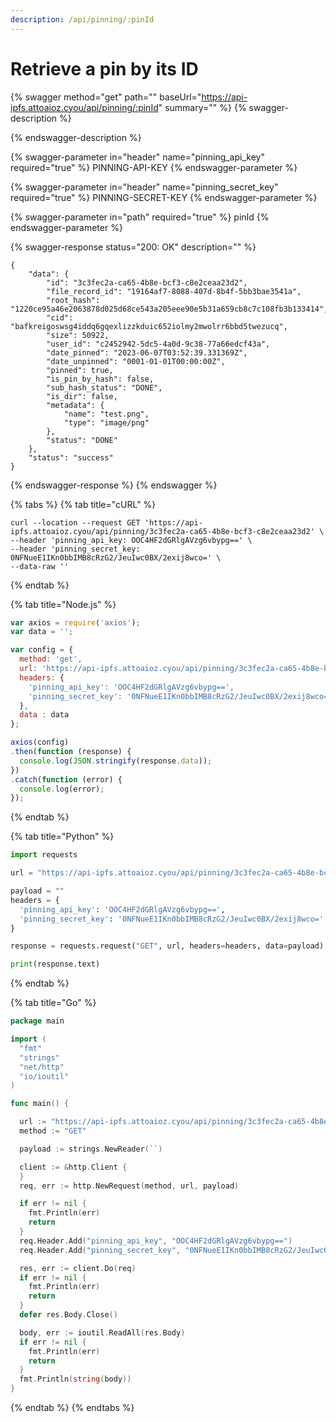 ```yaml
---
description: /api/pinning/:pinId
---
```


# Retrieve a pin by its ID

{% swagger method="get" path="" baseUrl="https://api-ipfs.attoaioz.cyou/api/pinning/:pinId" summary="" %}
{% swagger-description %}

{% endswagger-description %}

{% swagger-parameter in="header" name="pinning_api_key" required="true" %}
PINNING-API-KEY
{% endswagger-parameter %}

{% swagger-parameter in="header" name="pinning_secret_key" required="true" %}
PINNING-SECRET-KEY
{% endswagger-parameter %}

{% swagger-parameter in="path" required="true" %}
pinId
{% endswagger-parameter %}

{% swagger-response status="200: OK" description="" %}
```
{
    "data": {
        "id": "3c3fec2a-ca65-4b8e-bcf3-c8e2ceaa23d2",
        "file_record_id": "19164af7-8088-407d-8b4f-5bb3bae3541a",
        "root_hash": "1220ce95a46e2063878d025d68ce543a205eee90e5b31a659cb8c7c108fb3b133414",
        "cid": "bafkreigoswsg4iddq6gqexlizzkduic652iolmy2mwolrr6bbd5twezucq",
        "size": 50922,
        "user_id": "c2452942-5dc5-4a0d-9c38-77a66edcf43a",
        "date_pinned": "2023-06-07T03:52:39.331369Z",
        "date_unpinned": "0001-01-01T00:00:00Z",
        "pinned": true,
        "is_pin_by_hash": false,
        "sub_hash_status": "DONE",
        "is_dir": false,
        "metadata": {
            "name": "test.png",
            "type": "image/png"
        },
        "status": "DONE"
    },
    "status": "success"
}
```
{% endswagger-response %}
{% endswagger %}

{% tabs %}
{% tab title="cURL" %}
```
curl --location --request GET 'https://api-ipfs.attoaioz.cyou/api/pinning/3c3fec2a-ca65-4b8e-bcf3-c8e2ceaa23d2' \
--header 'pinning_api_key: OOC4HF2dGRlgAVzg6vbypg==' \
--header 'pinning_secret_key: 0NFNueE1IKn0bbIMB8cRzG2/JeuIwc0BX/2exij8wco=' \
--data-raw ''
```
{% endtab %}

{% tab title="Node.js" %}
```javascript
var axios = require('axios');
var data = '';

var config = {
  method: 'get',
  url: 'https://api-ipfs.attoaioz.cyou/api/pinning/3c3fec2a-ca65-4b8e-bcf3-c8e2ceaa23d2',
  headers: { 
    'pinning_api_key': 'OOC4HF2dGRlgAVzg6vbypg==', 
    'pinning_secret_key': '0NFNueE1IKn0bbIMB8cRzG2/JeuIwc0BX/2exij8wco='
  },
  data : data
};

axios(config)
.then(function (response) {
  console.log(JSON.stringify(response.data));
})
.catch(function (error) {
  console.log(error);
});

```
{% endtab %}

{% tab title="Python" %}
```python
import requests

url = "https://api-ipfs.attoaioz.cyou/api/pinning/3c3fec2a-ca65-4b8e-bcf3-c8e2ceaa23d2"

payload = ""
headers = {
  'pinning_api_key': 'OOC4HF2dGRlgAVzg6vbypg==',
  'pinning_secret_key': '0NFNueE1IKn0bbIMB8cRzG2/JeuIwc0BX/2exij8wco='
}

response = requests.request("GET", url, headers=headers, data=payload)

print(response.text)

```
{% endtab %}

{% tab title="Go" %}
```go
package main

import (
  "fmt"
  "strings"
  "net/http"
  "io/ioutil"
)

func main() {

  url := "https://api-ipfs.attoaioz.cyou/api/pinning/3c3fec2a-ca65-4b8e-bcf3-c8e2ceaa23d2"
  method := "GET"

  payload := strings.NewReader(``)

  client := &http.Client {
  }
  req, err := http.NewRequest(method, url, payload)

  if err != nil {
    fmt.Println(err)
    return
  }
  req.Header.Add("pinning_api_key", "OOC4HF2dGRlgAVzg6vbypg==")
  req.Header.Add("pinning_secret_key", "0NFNueE1IKn0bbIMB8cRzG2/JeuIwc0BX/2exij8wco=")

  res, err := client.Do(req)
  if err != nil {
    fmt.Println(err)
    return
  }
  defer res.Body.Close()

  body, err := ioutil.ReadAll(res.Body)
  if err != nil {
    fmt.Println(err)
    return
  }
  fmt.Println(string(body))
}
```
{% endtab %}
{% endtabs %}
